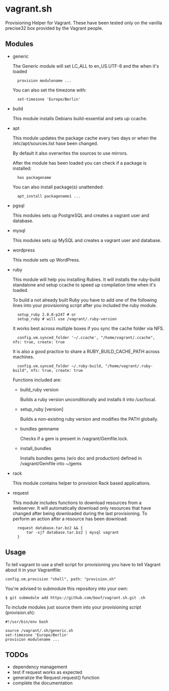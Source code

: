 vagrant.sh
==========

Provisioning Helper for Vagrant. These have been tested only on the vanilla precise32 box provided by the Vagrant people.

Modules
-------

- generic

  The Generic module will set LC_ALL to en_US.UTF-8 and the when it's loaded

        provision modulename ...

  You can also set the timezone with:

        set-timezone 'Europe/Berlin'

- build

  This module installs Debians build-essential and sets up ccache.

- apt

  This module updates the package cache every two days or when the /etc/apt/sources.list hase been changed.

  By default it also overwrites the sources to use mirrors.

  After the module has been loaded you can check if a package is installed:

        has packagename

  You can also install package(s) unattended:

        apt_install packagename1 ...

- pgsql

  This modules sets up PostgreSQL and creates a vagrant user and database.

- mysql

  This modules sets up MySQL and creates a vagrant user and database.

- wordpress

  This module sets up WordPress.

- ruby

  This module will help you installing Rubies. It will installs the ruby-build standalone and setup ccache to speed up compilation time when it's loaded.

  To build a not already built Ruby you have to add one of the following lines into your provisioning script after you included the ruby module.

        setup_ruby 2.0.0-p247 # or
        setup_ruby # will use /vagrant/.ruby-version

  It works best across multiple boxes if you sync the cache folder via NFS.

        config.vm.synced_folder '~/.ccache', "/home/vagrant/.ccache", nfs: true, create: true

  It is also a good practice to share a RUBY_BUILD_CACHE_PATH across machines.

        config.vm.synced_folder ~/.ruby-build, "/home/vagrant/.ruby-build", nfs: true, create: true

  Functions included are:

    - build_ruby version

      Builds a ruby version unconditionally and installs it into /usr/local.

    - setup_ruby [version]

      Builds a non-existing ruby version and modifies the PATH globally.

    - bundles gemname

      Checks if a gem is present in /vagrant/Gemfile.lock.

    - install_bundles

      Installs bundles gems (w/o doc and production) defined in /vagrant/Gemfile into ~/gems

- rack

  This module contains helper to provision Rack based applications.

- request

  This module includes functions to download resources from a webserver. It will automatically download only resources that have changed after being downloaded during the last provisioning. To perform an action after a resource has been download:

        request database.tar.bz2 && {
            tar -xjf database.tar.bz2 | mysql vagrant
        }


Usage
-----

To tell vagrant to use a shell script for provisioning you have to tell Vagrant about it in your Vagrantfile:

    config.vm.provision "shell", path: "provision.sh"

You're advised to submodule this repository into your own:

    $ git submodule add https://github.com/boof/vagrant.sh.git .sh

To include modules just source them into your provisioning script (provision.sh):

    #!/usr/bin/env bash

    source /vagrant/.sh/generic.sh
    set-timezone 'Europe/Berlin'
    provision modulename ...

TODOs
-----

- dependency management
- test if request works as expected
- generalize the Request.request() function
- complete the documentation
